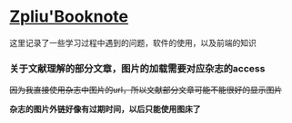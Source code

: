 # [Zpliu'Booknote](https://zpliu.gitbook.io/booknote/)

这里记录了一些学习过程中遇到的问题，软件的使用，以及前端的知识





### 关于文献理解的部分文章，图片的加载需要对应杂志的access

~~因为我直接使用杂志中图片的url，所以文献部分文章可能不能很好的显示图片~~

**杂志的图片外链好像有过期时间，以后只能使用图床了**







